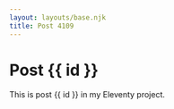 ```yaml
---
layout: layouts/base.njk
title: Post 4109
---
```


# Post {{ id }}

This is post {{ id }} in my Eleventy project.

